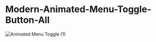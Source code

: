 # Modern-Animated-Menu-Toggle-Button-All

![Animated Menu Toggle (1)](https://user-images.githubusercontent.com/95895380/146675929-98858de9-4357-494c-8b6e-463803288d47.png)
